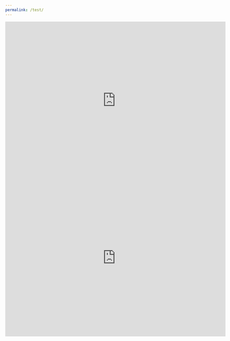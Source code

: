 ```yaml
---
permalink: /test/
---
```


<iframe src="https://terraria.fandom.com/wiki/Terraria_Wiki" align="left" name="Arcane Ascent" style="height:500px;width:700px;border:none;" title="Arcane Ascent"></iframe> <iframe src="https://terraria.fandom.com/wiki/Terraria_Wiki" align="left" name="Arcane Ascent" style="height:500px;width:700px;border:none;" title="Arcane Ascent"></iframe>
